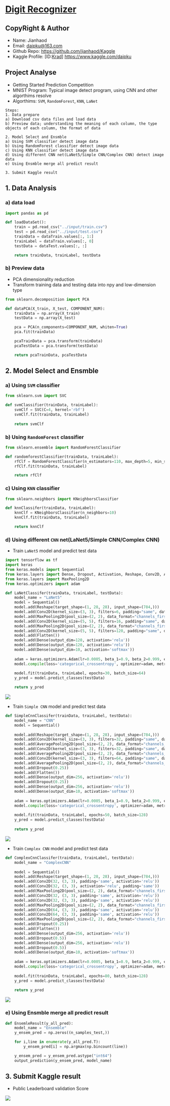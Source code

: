 # [**Digit Recognizer**](https://www.kaggle.com/c/digit-recognizer)

## CopyRight & Author

* Name: Jianhaod
* Email: daipku@163.com 
* Github Repo: https://github.com/jianhaod/Kaggle 
* Kaggle Profile: [ID:[Krad](https://www.kaggle.com/daipku)] https://www.kaggle.com/daipku

## Project Analyse

* Getting Started Prediction Competition
* MNIST Program: Typical image detect program, using CNN and other algorthims resolve    
* Algorthims: `SVM`, `RandomForest`, `KNN`, `LaNet`

```
Steps: 
1. Data prepare
a) Download csv data files and load data
b) Preview data; understanding the meaning of each column, the type objects of each column, the format of data

2. Model Select and Ensmble  
a) Using SVM classifier detect image data
b) Using RandomForest classifier detect image data  
c) Using KNN classifier detect image data
d) Using different CNN net(LaNet5/Simple CNN/Complex CNN) detect image data   
e) Using Ensmble merge all predict result   

3. Submit Kaggle result

```

## 1. Data Analysis

### a) data load

```python
import pandas as pd

def loadDataSet():
    train = pd.read_csv("../input/train.csv")
    test = pd.read_csv("../input/test.csv")
    trainData = dataTrain.values[:, 1:]
    trainLabel = dataTrain.values[:, 0]
    testData = dataTest.values[:, :]

    return trainData, trainLabel, testData
```

### b) Preview data  
* PCA dimensionality reduction   
* Transform training data and testing data into npy and low-dimension type   

```python
from sklearn.decomposition import PCA

def dataPCA(X_train, X_test, COMPONENT_NUM):
    trainData = np.array(X_train)
    testData = np.array(X_test)

    pca = PCA(n_components=COMPONENT_NUM, whiten=True)
    pca.fit(trainData)

    pcaTrainData = pca.transform(trainData)
    pcaTestData = pca.transform(testData)

    return pcaTrainData, pcaTestData
```


## 2. Model Select and Ensmble  

### a) Using `SVM` classifier  

```python
from sklearn.svm import SVC

def svmClassifier(trainData, trainLabel):
    svmClf = SVC(C=4, kernel='rbf')
    svmClf.fit(trainData, trainLabel)
    
    return svmClf
```

### b) Using `RandomForest` classifier

```python
from sklearn.ensemble import RandomForestClassifier

def randomforestClassifier(trainData, trainLabel):
    rfClf = RandomForestClassifier(n_estimators=110, max_depth=5, min_samples_split=2, min_samples_leaf=1, random_state=34)
    rfClf.fit(trainData, trainLabel)

    return rfClf
```

### c) Using `KNN` classifier  

```python
from sklearn.neighbors import KNeighborsClassifier

def knnClassifer(trainData, trainLabel):
    knnClf = KNeighborsClassifier(n_neighbors=10)
    knnClf.fit(trainData, trainLabel)

    return knnClf
```

### d) Using different `CNN` net(LaNet5/Simple CNN/Complex CNN) 

* Train `LaNet5` model and predict test data  

```python
import tensorflow as tf
import keras
from keras.models import Sequential
from keras.layers import Dense, Dropout, Activation, Reshape, Conv2D, AveragePooling2D, Flatten
from keras.layers import MaxPooling2D
from keras.optimizers import adam

def LaNetClassifer(trainData, trainLabel, testData):
    model_name = "LaNet5"
    model = Sequential()
    model.add(Reshape(target_shape=(1, 28, 28), input_shape=(784,)))
    model.add(Conv2D(kernel_size=(3, 3), filters=6, padding="same", data_format="channels_first", kernel_initializer="uniform", use_bias=False))
    model.add(MaxPooling2D(pool_size=(2, 2), data_format="channels_first"))
    model.add(Conv2D(kernel_size=(5, 5), filters=16, padding="same", data_format="channels_first", kernel_initializer="uniform", use_bias=False))
    model.add(MaxPooling2D(pool_size=(2, 2), data_format="channels_first"))
    model.add(Conv2D(kernel_size=(5, 5), filters=120, padding="same", data_format="channels_first", kernel_initializer="uniform", use_bias=False))
    model.add(Flatten())
    model.add(Dense(output_dim=120, activation='relu'))
    model.add(Dense(output_dim=120, activation='relu'))
    model.add(Dense(output_dim=10, activation='softmax'))
    
    adam = keras.optimizers.Adam(lr=0.0005, beta_1=0.9, beta_2=0.999, epsilon=1e-08)
    model.compile(loss='categorical_crossentropy', optimizer=adam, metrics=['accuracy'])
    
    model.fit(trainData, trainLabel, epochs=30, batch_size=64)
    y_pred = model.predict_classes(testData)

    return y_pred
```

![](/1.3_DigitRecognizer/images/LaNetTrain.JPG)  

* Train `Simple CNN` model and predict test data  

```python
def SimpleCnnClassifer(trainData, trainLabel, testData):
    model_name = "CNN"
    model = Sequential()
    
    model.add(Reshape(target_shape=(1, 28, 28), input_shape=(784,)))
    model.add(Conv2D(kernel_size=(3, 3), filters=32, padding="same", data_format="channels_first", kernel_initializer="uniform", use_bias=False))
    model.add(AveragePooling2D(pool_size=(2, 2), data_format="channels_first"))
    model.add(Conv2D(kernel_size=(3, 3), filters=32, padding="same", data_format="channels_first", kernel_initializer="uniform", use_bias=False))
    model.add(AveragePooling2D(pool_size=(2, 2), data_format="channels_first"))
    model.add(Conv2D(kernel_size=(3, 3), filters=64, padding="same", data_format="channels_first", kernel_initializer="uniform", use_bias=False))
    model.add(AveragePooling2D(pool_size=(2, 2), data_format="channels_first"))
    model.add(Dropout(0.25))
    model.add(Flatten())
    model.add(Dense(output_dim=256, activation='relu'))
    model.add(Dropout(0.25))
    model.add(Dense(output_dim=256, activation='relu'))
    model.add(Dense(output_dim=10, activation='softmax'))
    
    adam = keras.optimizers.Adam(lr=0.0005, beta_1=0.9, beta_2=0.999, epsilon=1e-08)
    model.compile(loss='categorical_crossentropy', optimizer=adam, metrics=['accuracy'])
    
    model.fit(trainData, trainLabel, epochs=50, batch_size=128)
    y_pred = model.predict_classes(testData)
   
    return y_pred
```

![](/1.3_DigitRecognizer/images/SimpleCNNTrain.JPG)  

* Train `Complex CNN` model and predict test data  

```python
def ComplexCnnClassifer(trainData, trainLabel, testData):
    model_name = "ComplexCNN"
    
    model = Sequential()
    model.add(Reshape(target_shape=(1, 28, 28), input_shape=(784,)))
    model.add(Conv2D(32, (3, 3), padding='same', activation='relu'))
    model.add(Conv2D(32, (3, 3), activation='relu', padding='same'))
    model.add(MaxPooling2D(pool_size=(2, 2), data_format="channels_first"))
    model.add(Conv2D(32, (3, 3), padding='same', activation='relu'))
    model.add(Conv2D(32, (3, 3), padding='same', activation='relu'))
    model.add(MaxPooling2D(pool_size=(2, 2), data_format="channels_first"))
    model.add(Conv2D(64, (3, 3), padding='same', activation='relu'))
    model.add(Conv2D(64, (3, 3), padding='same', activation='relu'))
    model.add(MaxPooling2D(pool_size=(2, 2), data_format="channels_first"))
    model.add(Dropout(0.25))
    model.add(Flatten())
    model.add(Dense(output_dim=256, activation='relu'))
    model.add(Dropout(0.5))
    model.add(Dense(output_dim=256, activation='relu'))
    model.add(Dropout(0.5))
    model.add(Dense(output_dim=10, activation='softmax'))
    
    adam = keras.optimizers.Adam(lr=0.0005, beta_1=0.9, beta_2=0.999, epsilon=1e-08)
    model.compile(loss='categorical_crossentropy', optimizer=adam, metrics=['accuracy'])
    
    model.fit(trainData, trainLabel, epochs=80, batch_size=128)
    y_pred = model.predict_classes(testData)
   
    return y_pred
```

![](/1.3_DigitRecognizer/images/ComplexCNNTrain.JPG)

### e) Using Ensmble merge all predict result

```python
def EnsemleResult(y_all_pred):
    model_name = "Ensemble"
    y_ensem_pred = np.zeros((n_samples_test,))

    for i,line in enumerate(y_all_pred.T):
        y_ensem_pred[i] = np.argmax(np.bincount(line))

    y_ensem_pred = y_ensem_pred.astype("int64")
    output_prediction(y_ensem_pred, model_name)
```

## 3. Submit Kaggle result

* Public Leaderboard validation Score

![](/1.3_DigitRecognizer/images/DigitRecognizer_submit_result.JPG)

